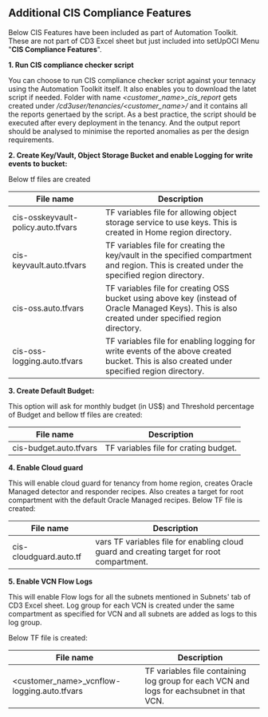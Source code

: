 
## Additional CIS Compliance Features

Below CIS Features have been included as part of Automation Toolkit. These are not part of CD3 Excel sheet but just included into setUpOCI Menu "**CIS Compliance Features**". 


**1. Run CIS compliance checker script**

You can choose to run CIS compliance checker script against your tennacy using the Automation Toolkit itself. It also enables you to download the latet script if needed. Folder with name _<customer\_name>\_cis\_report_ gets created under _/cd3user/tenancies/<customer\_name>/_ and it contains all the reports genertaed by the script.
As a best practice, the script should be executed after every deployment in the tenancy. And the output report should be analysed to minimise the reported anomalies as per the design requirements.

**2. Create Key/Vault, Object Storage Bucket and enable Logging for write events to bucket:**

Below tf files are created
    
| File name | Description|
|---|---|
|cis-osskeyvault-policy.auto.tfvars |TF variables file for allowing object storage service to use keys. This is created in Home region directory.|
|cis-keyvault.auto.tfvars |TF variables file for creating the key/vault in the specified compartment and region. This is created under the specified region directory.|
|cis-oss.auto.tfvars |TF variables file for creating OSS bucket using above key (instead of Oracle Managed Keys). This is also created under specified region directory.|
|cis-oss-logging.auto.tfvars|TF variables file for enabling logging for write events of the above created bucket. This is also created under specified region directory.|

**3. Create Default Budget:**

This option will ask for monthly budget (in US$) and Threshold percentage of Budget and bellow tf files are created:

| File name | Description|
|---|---|
|cis-budget.auto.tfvars |TF variables file for crating budget.|

**4. Enable Cloud guard**

This will enable cloud guard for tenancy from home region, creates Oracle Managed detector and responder recipes. Also creates a target for root compartment with the default Oracle Managed recipes.
Below TF file is created:

| File name | Description|
|---|---|
|cis-cloudguard.auto.tf |vars TF variables file for enabling cloud guard and creating target for root compartment. |

**5. Enable VCN Flow Logs**

This will enable Flow logs for all the subnets mentioned in Subnets' tab of CD3 Excel sheet. Log group for each VCN is created under the same compartment as specified for VCN and all subnets are added as logs to this log group.

Below TF file is created:

| File name | Description|
|---|---|
|<customer_name>_vcnflow-logging.auto.tfvars |TF variables file containing log group for each VCN and logs for eachsubnet in that VCN.|
